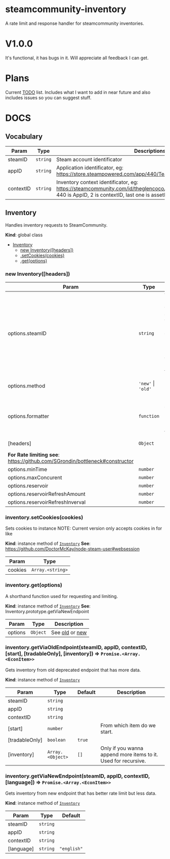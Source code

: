 # steamcommunity-inventory
A rate limit and response handler for steamcommunity inventories.

# V1.0.0
It's functional, it has bugs in it. Will appreciate all feedback I can get.

# Plans
Current [TODO](https://github.com/danocmx/node-steamcommunity-inventory/projects/1) list.
Includes what I want to add in near future and also includes issues so you can suggest stuff.

# DOCS
<a name="Inventory"></a>
## Vocabulary
| Param | Type | Descriptions |
| --- | --- | --- |
| steamID | <code>string</code> | Steam account identificator
| appID | <code>string</code> | Application identificator, eg: https://store.steampowered.com/app/440/Team_Fortress_2/
| contextID | <code>string</code> | Inventory context identificator, eg: https://steamcommunity.com/id/theglencoco/inventory/#440_2_8331418960 440 is AppID, 2 is contextID, last one is assetID

## Inventory
Handles inventory requests to SteamCommunity.

**Kind**: global class

* [Inventory](#Inventory)
    * [new Inventory([headers])](#new_Inventory_new)
    * [.setCookies(cookies)](#Inventory+setCookies)
    * [.get(options)](#Inventory+get)

<a name="new_Inventory_new"></a>

### new Inventory([headers])

| Param | Type | Description |
| --- | --- | --- |
| options.steamID | <code>string</code> | When passed with cookies,     you don't have to rely on rate limit, steam lets you request your inventory freely |
| options.method | <code>&#x27;new&#x27;</code> \| <code>&#x27;old&#x27;</code> | method we use for inventory |
| options.formatter | <code>function</code> | modifies econItem before being passed into then |
| [headers] | <code>Object</code> | HTTP headers |
| **For Rate limiting see**: https://github.com/SGrondin/bottleneck#constructor  |
| options.minTime | <code>number</code> |  |
| options.maxConcurent | <code>number</code> |  |
| options.reservoir | <code>number</code> |  |
| options.reservoirRefreshAmount | <code>number</code> |  |
| options.reservoirRefreshInverval | <code>number</code> |  |

<a name="Inventory+setCookies"></a>

### inventory.setCookies(cookies)
Sets cookies to instance
NOTE: Current version only accepts cookies in for like

**Kind**: instance method of [<code>Inventory</code>](#Inventory)
**See**: https://github.com/DoctorMcKay/node-steam-user#websession

| Param | Type |
| --- | --- |
| cookies | <code>Array.&lt;string&gt;</code> |

<a name="Inventory+get"></a>

### inventory.get(options)
A shorthand function used for requesting and limiting.

**Kind**: instance method of [<code>Inventory</code>](#Inventory)
**See**: Inventory.prototype.getViaNewEndpoint

| Param | Type | Description |
| --- | --- | --- |
| options | <code>Object</code> | See [old]() or [new]() |

<a name="Inventory+getViaOldEndpoint"></a>

### inventory.getViaOldEndpoint(steamID, appID, contextID, [start], [tradableOnly], [inventory]) ⇒ <code>Promise.&lt;Array.&lt;EconItem&gt;&gt;</code>
Gets inventory from old deprecated endpoint that has more data.

**Kind**: instance method of [<code>Inventory</code>](#Inventory)

| Param | Type | Default | Description |
| --- | --- | --- | --- |
| steamID | <code>string</code> |  |  |
| appID | <code>string</code> |  |  |
| contextID | <code>string</code> |  |  |
| [start] | <code>number</code> |  | From which item do we start. |
| [tradableOnly] | <code>boolean</code> | <code>true</code> |  |
| [inventory] | <code>Array.&lt;Object&gt;</code> | <code>[]</code> | Only if you wanna append more items to it. Used for recursive. |

<a name="Inventory+getViaNewEndpoint"></a>

### inventory.getViaNewEndpoint(steamID, appID, contextID, [language]) ⇒ <code>Promise.&lt;Array.&lt;EconItem&gt;&gt;</code>
Gets inventory from new endpoint that has better rate limit but less data.

**Kind**: instance method of [<code>Inventory</code>](#Inventory)

| Param | Type | Default |
| --- | --- | --- |
| steamID | <code>string</code> |  |
| appID | <code>string</code> |  |
| contextID | <code>string</code> |  |
| [language] | <code>string</code> | <code>&quot;english&quot;</code> |

